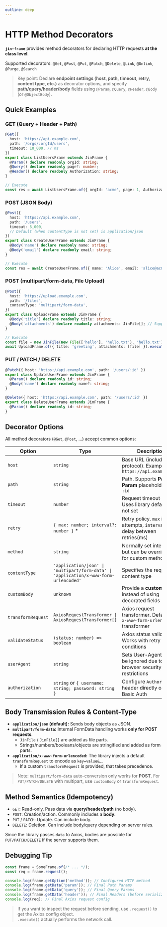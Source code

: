 ```yaml
---
outline: deep
---
```


# HTTP Method Decorators

**`jin-frame`** provides method decorators for declaring HTTP requests **at the class level**.

Supported decorators: `@Get`, `@Post`, `@Put`, `@Patch`, `@Delete`, `@Link`, `@Unlink`, `@Purge`, `@Search`

> Key point: Declare **endpoint settings (host, path, timeout, retry, content type, etc.)** as decorator options, and specify **path/query/header/body** fields using `@Param`, `@Query`, `@Header`, `@Body` (or `@ObjectBody`).

## Quick Examples

### GET (Query + Header + Path)

```ts
@Get({
  host: 'https://api.example.com',
  path: '/orgs/:orgId/users',
  timeout: 10_000, // ms
})
export class ListUsersFrame extends JinFrame {
  @Param() declare readonly orgId: string;
  @Query() declare readonly page?: number;
  @Header() declare readonly Authorization: string;
}

// Execute
const res = await ListUsersFrame.of({ orgId: 'acme', page: 1, Authorization: 'Bearer token' }).execute();
```

### POST (JSON Body)

```ts
@Post({
  host: 'https://api.example.com',
  path: '/users',
  timeout: 5_000,
  // Default (when contentType is not set) is application/json
})
export class CreateUserFrame extends JinFrame {
  @Body('name') declare readonly name: string;
  @Body('email') declare readonly email: string;
}

// Execute
const res = await CreateUserFrame.of({ name: 'Alice', email: 'alice@acme.com' }).execute();
```

### POST (multipart/form-data, File Upload)

```ts
@Post({
  host: 'https://upload.example.com',
  path: '/files',
  contentType: 'multipart/form-data',
})
export class UploadFrame extends JinFrame {
  @Body('title') declare readonly title: string;
  @Body('attachments') declare readonly attachments: JinFile[]; // Supports JinFile or JinFile[]
}

// Execute
const file = new JinFile(new File(['hello'], 'hello.txt'), 'hello.txt');
await UploadFrame.of({ title: 'greeting', attachments: [file] }).execute();
```

### PUT / PATCH / DELETE

```ts
@Patch({ host: 'https://api.example.com', path: '/users/:id' })
export class UpdateUserFrame extends JinFrame {
  @Param() declare readonly id: string;
  @Body('name') declare readonly name?: string;
}

@Delete({ host: 'https://api.example.com', path: '/users/:id' })
export class DeleteUserFrame extends JinFrame {
  @Param() declare readonly id: string;
}
```

## Decorator Options

All method decorators (`@Get`, `@Post`, …) accept common options:

| Option             | Type                                                                                 | Description                                                                 |
| ------------------ | ------------------------------------------------------------------------------------ | --------------------------------------------------------------------------- |
| `host`             | `string`                                                                             | Base URL (including protocol). Example: `https://api.example.com`           |
| `path`             | `string`                                                                             | Path. Supports **Path Param** placeholders like `:id`                       |
| `timeout`          | `number`                                                                             | Request timeout (ms). Uses library default if not set                       |
| `retry`            | `{ max: number; interval?: number }` \*                                              | Retry policy. `max` is max attempts, `interval` is delay between retries(ms)|
| `method`           | `string`                                                                             | Normally set internally, but can be overridden for custom methods           |
| `contentType`      | `'application/json' \| 'multipart/form-data' \| 'application/x-www-form-urlencoded'` | Specifies the request content type                                          |
| `customBody`       | `unknown`                                                                            | Provide a **custom body** instead of using decorated fields                 |
| `transformRequest` | `AxiosRequestTransformer \| AxiosRequestTransformer[]`                               | Axios request transformer. Defaults to `x-www-form-urlencoded` transformer  |
| `validateStatus`   | `(status: number) => boolean`                                                        | Axios status validator. Works with retry conditions                         |
| `userAgent`        | `string`                                                                             | Sets User-Agent. May be ignored due to browser security restrictions        |
| `authorization`    | `string` or `{ username: string; password: string }`                                 | Configure `Authorization` header directly or with Basic Auth                |

## Body Transmission Rules & Content-Type

- **`application/json` (default):** Sends body objects as JSON.  
- **`multipart/form-data`:** Internal FormData handling works **only for POST requests**.  
  - `JinFile` / `JinFile[]` are added as file parts.  
  - Strings/numbers/booleans/objects are stringified and added as form parts.  
- **`application/x-www-form-urlencoded`:** The library injects a default `transformRequest` to encode as `key=value&…`.  
  - If a custom `transformRequest` is provided, that takes precedence.

> Note: `multipart/form-data` auto-conversion only works for **POST**. For `PUT/PATCH/DELETE` with multipart, use `customBody` or `transformRequest`.

## Method Semantics (Idempotency)

- `GET`: Read-only. Pass data via **query/header/path** (no body).  
- `POST`: Creation/action. Commonly includes a **body**.  
- `PUT` / `PATCH`: Update. Can include body.  
- `DELETE`: Deletion. Can include body/query depending on server rules.  

Since the library passes `data` to Axios, bodies are possible for `PUT/PATCH/DELETE` if the server supports them.

## Debugging Tip

```ts
const frame = SomeFrame.of(/* ... */);
const req = frame.request();

console.log(frame.getOption('method')); // Configured HTTP method
console.log(frame.getData('param')); // Final Path Params
console.log(frame.getData('query')); // Final Query Params
console.log(frame.getData('header')); // Final Headers (before serialization)
console.log(req); // Final Axios request config
```

> If you want to inspect the request before sending, use `.request()` to get the Axios config object.  
> `.execute()` actually performs the network call.
